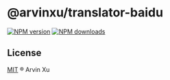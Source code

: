 # @arvinxu/translator-baidu

[![NPM version][version-image]][version-url] [![NPM downloads][download-image]][download-url]

## License

[MIT](../../LICENSE) ® Arvin Xu

<!-- npm url -->

[version-image]: http://img.shields.io/npm/v/@arvinxu/translator-baidu.svg?color=deepgreen&label=latest
[version-url]: http://npmjs.org/package/@arvinxu/translator-baidu
[download-image]: https://img.shields.io/npm/dm/@arvinxu/translator-baidu.svg
[download-url]: https://npmjs.org/package/@arvinxu/translator-baidu
